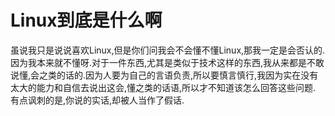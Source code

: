 # Linux到底是什么啊

虽说我只是说说喜欢Linux,但是你们问我会不会懂不懂Linux,那我一定是会否认的.因为我本来就不懂呀.对于一件东西,尤其是类似于技术这样的东西,我从来都是不敢说懂,会之类的话的.因为人要为自己的言语负责,所以要慎言慎行,我因为实在没有太大的能力和自信去说出这会,懂之类的话语,所以才不知道该怎么回答这些问题.  
有点讽刺的是,你说的实话,却被人当作了假话.
